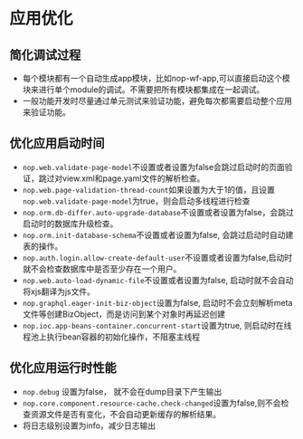 # 应用优化

## 简化调试过程

* 每个模块都有一个自动生成app模块，比如nop-wf-app,可以直接启动这个模块来进行单个module的调试。不需要把所有模块都集成在一起调试。
* 一般功能开发时尽量通过单元测试来验证功能，避免每次都需要启动整个应用来验证功能。

## 优化应用启动时间

* `nop.web.validate-page-model`不设置或者设置为false会跳过启动时的页面验证，跳过对view.xml和page.yaml文件的解析检查。
* `nop.web.page-validation-thread-count`如果设置为大于1的值，且设置`nop.web.validate-page-model`为true，则会启动多线程进行检查
* `nop.orm.db-differ.auto-upgrade-database`不设置或者设置为false，会跳过启动时的数据库升级检查。
* `nop.orm.init-database-schema`不设置或者设置为false, 会跳过启动时自动建表的操作。
* `nop.auth.login.allow-create-default-user`不设置或者设置为false,启动时就不会检查数据库中是否至少存在一个用户。
* `nop.web.auto-load-dynamic-file`不设置或者设置为false, 启动时就不会自动将xjs翻译为js文件。
* `nop.graphql.eager-init-biz-object`设置为false, 启动时不会立刻解析meta文件等创建BizObject，而是访问到某个对象时再延迟创建
* `nop.ioc.app-beans-container.concurrent-start`设置为true, 则启动时在线程池上执行bean容器的初始化操作，不阻塞主线程

## 优化应用运行时性能
* `nop.debug` 设置为false， 就不会在dump目录下产生输出
* `nop.core.component.resource-cache.check-changed`设置为false,则不会检查资源文件是否有变化，不会自动更新缓存的解析结果。
* 将日志级别设置为info，减少日志输出


